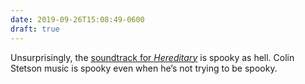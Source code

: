 ```yaml
---
date: 2019-09-26T15:08:49-0600
draft: true
---
```




Unsurprisingly, the [soundtrack for _Hereditary_](https://www.discogs.com/Colin-Stetson-Hereditary-Original-Motion-Picture-Soundtrack/master/1381408) is spooky as hell. Colin Stetson music is spooky even when he’s not trying to be spooky.



